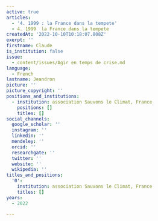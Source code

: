 ```yaml
---
active: true
articles:
  - '4. 1999 : la France dans la tempete'
  - 4. 1999  la France dans la tempete
createdAt: '2022-10-10T10:18:07.808Z'
exerpt: ''
firstname: Claude
is_institution: false
issue:
  - content/issues/Agir en temps de crise.md
language:
  - French
lastname: Jeandron
picture: ''
picture_copyright: ''
positions_and_institutions:
  - institution: association Sauvons le Climat, France
    positions: []
    titles: []
social_channels:
  google_scholar: ''
  instagram: ''
  linkedin: ''
  mendeley: ''
  orcid: ''
  researchgate: ''
  twitter: ''
  website: ''
  wikipedia: ''
titles_and_positions:
  '0':
    institution: association Sauvons le Climat, France
    titles: []
years:
  - 2022

---
```

